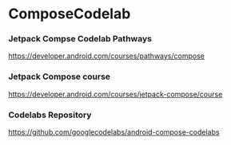 # ComposeCodelab


### Jetpack Compse Codelab Pathways
https://developer.android.com/courses/pathways/compose 

### Jetpack Compose course
https://developer.android.com/courses/jetpack-compose/course

### Codelabs Repository
https://github.com/googlecodelabs/android-compose-codelabs 
